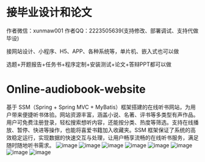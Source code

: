 # 接毕业设计和论文
作者微信：xunmaw001  作者QQ：2223505639(支持修改、部署调试、支持代做毕设)

接网站设计、小程序、H5、APP、各种系统等，单片机、嵌入式也可以做

选题+开题报告+任务书+程序定制+安装测试+论文+答辩PPT都可以做
# Online-audiobook-website
基于 SSM（Spring + Spring MVC + MyBatis）框架搭建的在线听书网站，为用户带来便捷听书体验。网站资源丰富，涵盖小说、名著、评书等多类型有声作品。用户可免费注册登录，轻松搜索想听内容，还能按分类、热度等筛选。支持在线播放、暂停、快进等操作，也能将喜爱书籍加入收藏夹。SSM 框架保证了系统的高效稳定运行，实现数据的快速交互与处理，让用户畅享流畅的在线听书服务，满足随时随地听书需求。 
![image](https://github.com/user-attachments/assets/5d392858-2b6a-45df-81db-a2f6e5e20a8e)
![image](https://github.com/user-attachments/assets/1fab428e-f07d-43ac-a185-68c3a03a5153)
![image](https://github.com/user-attachments/assets/9a3600c9-78bf-49ec-99a4-3ffeee89dece)
![image](https://github.com/user-attachments/assets/7770b54f-cd17-4dc7-a6f7-8ab216957479)
![image](https://github.com/user-attachments/assets/27cfe3d5-c3a3-4d8f-8695-d27d7758dd7b)
![image](https://github.com/user-attachments/assets/9aafb0dc-7c1f-45e2-bd90-0884e17a1caf)
![image](https://github.com/user-attachments/assets/5ba971bc-6bcb-4ee9-acfc-705d3e1aa777)
![image](https://github.com/user-attachments/assets/3380fcab-34f2-470e-a039-8c582da747c5)
